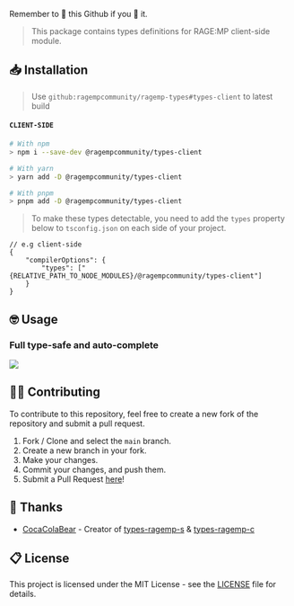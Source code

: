 Remember to 🌟 this Github if you 💖 it.

> This package contains types definitions for RAGE:MP client-side module.

## 📥 Installation

> Use `github:ragempcommunity/ragemp-types#types-client` to latest build

#### `CLIENT-SIDE`

```sh
# With npm
> npm i --save-dev @ragempcommunity/types-client

# With yarn
> yarn add -D @ragempcommunity/types-client

# With pnpm
> pnpm add -D @ragempcommunity/types-client
```

> To make these types detectable, you need to add the `types` property below to `tsconfig.json` on each side of your project.

```jsonc
// e.g client-side
{
	"compilerOptions": {
		"types": ["{RELATIVE_PATH_TO_NODE_MODULES}/@ragempcommunity/types-client"]
	}
}
```

## 🤓 Usage

### Full type-safe and auto-complete

![](https://i.imgur.com/rP6kPom.gif)

## 👨‍💻 Contributing

To contribute to this repository, feel free to create a new fork of the repository and submit a pull request.

1. Fork / Clone and select the `main` branch.
2. Create a new branch in your fork.
3. Make your changes.
4. Commit your changes, and push them.
5. Submit a Pull Request [here](https://github.com/ragempcommunity/ragemp-types/pulls)!

## 🎉 Thanks

-   [CocaColaBear](https://github.com/CocaColaBear/) - Creator of [types-ragemp-s](https://github.com/CocaColaBear/types-ragemp-s) & [types-ragemp-c](https://github.com/CocaColaBear/types-ragemp-c)

## 📋 License

This project is licensed under the MIT License - see the [LICENSE](LICENSE) file for details.
